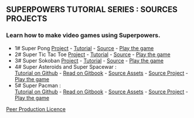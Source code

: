 ## SUPERPOWERS TUTORIAL SERIES : SOURCES PROJECTS
### Learn how to make video games using Superpowers.


* 1# Super Pong [Project](1SuperPong) - [Tutorial][2] - [Source][3] - [Play the game][4]
* 2# Super Tic Tac Toe [Project](2SuperOXO) - [Tutorial][5] - [Source][6] - [Play the game][7]
* 3# Super Sokoban [Project](3SuperSokoban) - [Tutorial][8] - [Source][9] - [Play the game][10]
* 4# Super Asteroids and Super Spacewar :  
[Tutorial on Github][12] - [Read on Gitbook][11] - [Source Assets][13] - [Source Project](4SuperAsteroids) - [Play the game][14]
* 5# Super Pacman :  
[Tutorial on Github][16] - [Read on Gitbook][17] - [Source Assets][18] - [Source Project][19] - [Play the game][20]

[Peer Production Licence][1]

[1]: http://p2pfoundation.net/Peer_Production_License
[2]: https://github.com/mseyne/superpowers-tutorials/tree/master/1SuperPong
[3]: https://github.com/mseyne/superpowers-sources/tree/master/1SuperPong
[4]: http://mseyne.itch.io/pong
[5]: https://github.com/mseyne/superpowers-tutorials/tree/master/2SuperOXO
[6]: https://github.com/mseyne/superpowers-sources/tree/master/2SuperOXO
[7]: http://mseyne.itch.io/oxo
[8]: https://github.com/mseyne/superpowers-tutorials/tree/master/3SuperSokoban
[9]: https://github.com/mseyne/superpowers-sources/tree/master/3SuperSokoban
[10]: http://mseyne.itch.io/sokoban
[11]: https://www.gitbook.com/book/mseyne/super-asteroids-and-super-spacewar/details
[12]: https://github.com/mseyne/superpowers-tutorials/tree/master/4SuperAsteroids
[13]: https://github.com/mseyne/superpowers-sources/tree/master/4SuperAsteroids
[14]: https://mseyne.itch.io/super-asteroids-and-super-spacewar
[16]: https://github.com/mseyne/super-pacman/tree/master/en
[17]: https://mseyne.gitbooks.io/super-pacman/content/en/index.html
[18]: https://github.com/mseyne/superpowers-sources/tree/master/5SuperPacman
[19]: https://github.com/mseyne/super-pacman-project
[20]: https://mseyne.itch.io/super-pacman